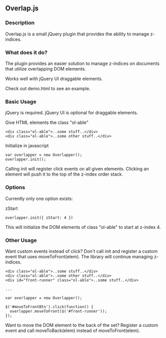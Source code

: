 ## Overlap.js

### Description 

Overlap.js is a small jQuery plugin that provides the ability to manage z-indices.

### What does it do?

The plugin provides an easier solution to manage z-indices on documents that utilize
overlapping DOM elements.

Works well with jQuery UI draggable elements.

Check out demo.html to see an example.

### Basic Usage

jQuery is required.
jQuery UI is optional for draggable elements.

Give HTML elements the class "ol-able"

    <div class="ol-able">..some stuff..</div>
    <div class="ol-able">..some other stuff..</div>

Initialize in javascript

    var overlapper = new Overlapper();
    overlapper.init();

Calling init will register click events on all given elements.  Clicking an element
will push it to the top of the z-index order stack.

### Options

Currently only one option exists:

zStart

    overlapper.init({ zStart: 4 })

This will initialize the DOM elements of class "ol-able" to start at z-index 4.

### Other Usage

Want custom events instead of click? Don't call init and register a custom event
that uses moveToFront(elem). The library will continue managing z-indices.

    <div class="ol-able">..some stuff..</div>
    <div class="ol-able">..some other stuff..</div>
    <div id="front-runner" class="ol-able">..some stuff..</div>

    ...
    
    var overlapper = new Overlapper();
    
    $('#moveToFrontBtn').click(function() {
      overlapper.moveToFront($('#front-runner'));
    });

Want to move the DOM element to the back of the set? Register a custom event and
call moveToBack(elem) instead of moveToFront(elem).
